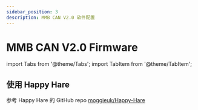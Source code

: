 ```yaml
---
sidebar_position: 3
description: MMB CAN V2.0 软件配置 
---
```


# MMB CAN V2.0 Firmware

<!-- import lib start -->

import Tabs from '@theme/Tabs';
import TabItem from '@theme/TabItem';

<!-- import lib end -->

## 使用 Happy Hare

参考 Happy Hare 的 GitHub repo [moggieuk/Happy-Hare](https://github.com/moggieuk/Happy-Hare)

